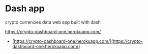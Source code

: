 # Dash app

crypto currencies data web app built with dash

https://crypto-dashboard-one.herokuapp.com/


* [https://crypto-dashboard-one.herokuapp.com/](https://crypto-dashboard-one.herokuapp.com/)